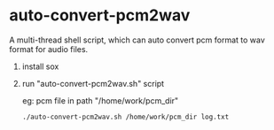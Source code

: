 # auto-convert-pcm2wav
A multi-thread shell script, which can auto convert pcm format to wav format for audio files.

1. install sox

2. run "auto-convert-pcm2wav.sh" script

   eg: pcm file in path "/home/work/pcm_dir"

       ./auto-convert-pcm2wav.sh /home/work/pcm_dir log.txt